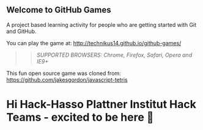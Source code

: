 ## Welcome to GitHub Games

A project based learning activity for people who are getting started with Git and GitHub.

You can play the game at: http://technikus14.github.io/github-games/

>> _*SUPPORTED BROWSERS*: Chrome, Firefox, Safari, Opera and IE9+_

This fun open source game was cloned from: https://github.com/jakesgordon/javascript-tetris

# Hi Hack-Hasso Plattner Institut Hack Teams - excited to be here :tada:

